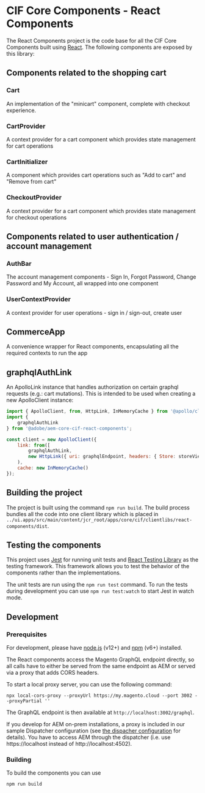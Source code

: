 # CIF Core Components - React Components

The React Components project is the code base for all the CIF Core Components built using [React](https://reactjs.org/). The following components are exposed by this library:

## Components related to the shopping cart

### Cart

An implementation of the "minicart" component, complete with checkout experience.

### CartProvider

A context provider for a cart component which provides state management for cart operations

### CartInitializer

A component which provides cart operations such as "Add to cart" and "Remove from cart"

### CheckoutProvider

A context provider for a cart component which provides state management for checkout operations

## Components related to user authentication / account management

### AuthBar

The account management components - Sign In, Forgot Password, Change Password and My Account, all wrapped into one component

### UserContextProvider

A context provider for user operations - sign in / sign-out, create user

## CommerceApp

A convenience wrapper for React components, encapsulating all the required contexts to run the app

## graphqlAuthLink

An ApolloLink instance that handles authorization on certain graphql requests (e.g.: cart mutations). 
This is intended to be used when creating a new ApolloClient instance:

```javascript
import { ApolloClient, from, HttpLink, InMemoryCache } from '@apollo/client';
import {
    graphqlAuthLink
} from '@adobe/aem-core-cif-react-components';

const client = new ApolloClient({
    link: from([
        graphqlAuthLink,
        new HttpLink({ uri: graphqlEndpoint, headers: { Store: storeView } })]
    ),
    cache: new InMemoryCache()
});
```

## Building the project

The project is built using the command `npm run build`. The build process bundles all the code into one client library which is placed in `../ui.apps/src/main/content/jcr_root/apps/core/cif/clientlibs/react-components/dist`.

## Testing the components

This project uses [Jest](https://jestjs.io/) for running unit tests and [React Testing Library](https://testing-library.com/docs/react-testing-library/intro) as the testing framework. This framework allows you to test the behavior of the components rather than the implementations.

The unit tests are run using the `npm run test` command. To run the tests during development you can use `npm run test:watch` to start Jest in watch mode.

## Development

### Prerequisites

For development, please have [node.js](https://nodejs.org/) (v12+) and [npm](https://www.npmjs.com/get-npm) (v6+) installed.

The React components access the Magento GraphQL endpoint directly, so all calls have to either be served from the same endpoint as AEM or served via a proxy that adds CORS headers.

To start a local proxy server, you can use the following command:
```
npx local-cors-proxy --proxyUrl https://my.magento.cloud --port 3002 --proxyPartial ''
```
The GraphQL endpoint is then available at `http://localhost:3002/graphql`.

If you develop for AEM on-prem installations, a proxy is included in our sample Dispatcher configuration (see [the dispacher configuration](../dispatcher) for details). You have to access AEM through the dispatcher (i.e. use https://localhost instead of http://localhost:4502).

### Building

To build the components you can use

```
npm run build
```
